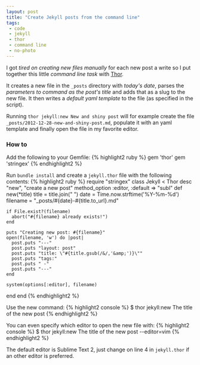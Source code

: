 ```yaml
---
layout: post
title: "Create Jekyll posts from the command line"
tags:
 - code
 - jekyll
 - thor
 - command line
 - no-photo
---
```


I got *tired on creating new files manually* for each new post a write so I put together this little *command line task* with [Thor](https://github.com/wycats/thor).

It creates a new file in the `_posts` directory with *today's date*, parses the *parameters to command as the post's title* and adds that as a slug to the new file. It then writes a *default yaml template* to the file (as specified in the script).

Running `thor jekyll:new New and shiny post` will for example create the file `_posts/2012-12-28-new-and-shiny-post.md`, populate it with an yaml template and finally open the file in my favorite editor.

### How to
Add the following to your Gemfile:
{% highlight2 ruby %}
gem 'thor'
gem 'stringex'
{% endhighlight2 %}

Run `bundle install` and create a `jekyll.thor` file with the following contents:
{% highlight2 ruby %}
require "stringex"
class Jekyll < Thor
  desc "new", "create a new post"
  method_option :editor, :default => "subl"
  def new(*title)
    title = title.join(" ")
    date = Time.now.strftime('%Y-%m-%d')
    filename = "_posts/#{date}-#{title.to_url}.md"

    if File.exist?(filename)
      abort("#{filename} already exists!")
    end

    puts "Creating new post: #{filename}"
    open(filename, 'w') do |post|
      post.puts "---"
      post.puts "layout: post"
      post.puts "title: \"#{title.gsub(/&/,'&amp;')}\""
      post.puts "tags:"
      post.puts " -"
      post.puts "---"
    end

    system(options[:editor], filename)
  end
end
{% endhighlight2 %}

Use the new command:
{% highlight2 console %}
$ thor jekyll:new The title of the new post
{% endhighlight2 %}

You can even specify which editor to open the new file with:
{% highlight2 console %}
$ thor jekyll:new The title of the new post --editor=vim
{% endhighlight2 %}

The default editor is Sublime Text 2, just change on line 4 in `jekyll.thor` if an other editor is preferred.